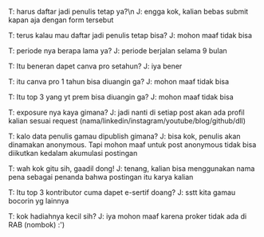 T: harus daftar jadi penulis tetap ya?\n
J: engga kok, kalian bebas submit kapan aja dengan form tersebut

T: terus kalau mau daftar jadi penulis tetap bisa?
J: mohon maaf tidak bisa

T: periode nya berapa lama ya?
J: periode berjalan selama 9 bulan

T: Itu beneran dapet canva pro setahun?
J: iya bener

T: itu canva pro 1 tahun bisa diuangin ga?
J: mohon maaf tidak bisa

T: Itu top 3 yang yt prem bisa diuangin ga?
J: mohon maaf tidak bisa

T: exposure nya kaya gimana?
J: jadi nanti di setiap post akan ada profil kalian sesuai request (nama/linkedin/instagram/youtube/blog/github/dll)

T: kalo data penulis gamau dipublish gimana?
J: bisa kok, penulis akan dinamakan anonymous. Tapi mohon maaf untuk post anonymous tidak bisa diikutkan kedalam akumulasi postingan

T: wah kok gitu sih, gaadil dong!
J: tenang, kalian bisa menggunakan nama pena sebagai penanda bahwa postingan itu karya kalian

T: Itu top 3 kontributor cuma dapet e-sertif doang?
J: sstt kita gamau bocorin yg lainnya

T: kok hadiahnya kecil sih?
J: iya mohon maaf karena proker tidak ada di RAB (nombok) :')
